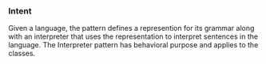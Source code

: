 ### Intent

Given a language, the pattern defines a represention for its grammar along with an interpreter that uses the representation to interpret sentences in the language. The Interpreter pattern has behavioral purpose and applies to the classes.


